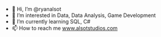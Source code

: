- 👋 Hi, I’m @ryanalsot
- 👀 I’m interested in Data, Data Analysis, Game Development
- 🌱 I’m currently learning SQL, C#
- 📫 How to reach me www.alsotstudios.com

<!---
ryanalsot/ryanalsot is a ✨ special ✨ repository because its `README.md` (this file) appears on your GitHub profile.
You can click the Preview link to take a look at your changes.
--->
